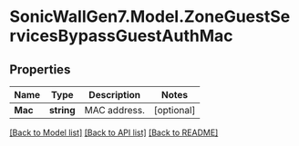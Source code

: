 # SonicWallGen7.Model.ZoneGuestServicesBypassGuestAuthMac

## Properties

Name | Type | Description | Notes
------------ | ------------- | ------------- | -------------
**Mac** | **string** | MAC address. | [optional] 

[[Back to Model list]](../README.md#documentation-for-models) [[Back to API list]](../README.md#documentation-for-api-endpoints) [[Back to README]](../README.md)

